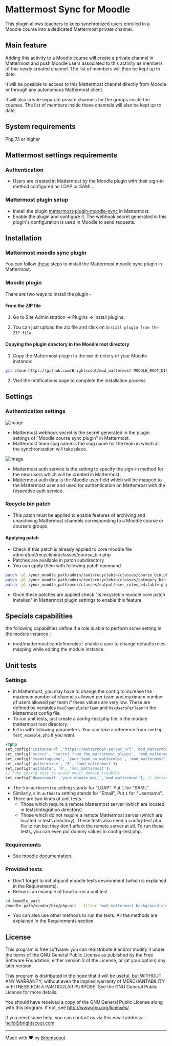 # Mattermost Sync for Moodle #

This plugin allows teachers to keep synchronized users enrolled in a Moodle course into a dedicated Mattermost private channel.

## Main feature
Adding this activity to a Moodle course will create a private channel in Mattermost and push Moodle users associated to this activity as members of this newly created channel. The list of members will then be kept up to date.

It will be possible to access to this Mattermost channel directly from Moodle or through any autonomous Mattermost client.

It will also create separate private channels for the groups inside the courses. The list of members inside these channels will also be kept up to date. 

## System requirements
Php 7.1 or higher

## Mattermost settings requirements
### Authentication
* Users are created in Mattermost by the Moodle plugin with their sign-in method configured as LDAP or SAML.

### Mattermost plugin setup
* Install the plugin [mattermost-plugin-moodle-sync](https://github.com/Brightscout/mattermost-plugin-moodle-sync) in Mattermost.
* Enable the plugin and configure it. The webhook secret generated in this plugin's configuration is used in Moodle to send requests.

## Installation

### Mattermost moodle sync plugin
You can follow [these](https://github.com/Brightscout/x-mattermost-plugin-moodle-sync#installation) steps to install the Mattermost moodle sync plugin in Mattermost.
### Moodle plugin
There are two ways to install the plugin - 

#### From the ZIP file
1. Go to Site Administration -> Plugins -> Install plugins.

2. You can just upload the zip file and click on `Install plugin from the ZIP file`.

#### Copying the plugin directory in the Moodle root directory
1. Copy the Mattermost plugin to the `mod` directory of your Moodle instance:

```bash
git clone https://github.com/Brightscout/mod_mattermost MOODLE_ROOT_DIRECTORY/mod/mattermost
```
2. Visit the notifications page to complete the installation process
## Settings
### Authentication settings
![image](https://user-images.githubusercontent.com/77336594/131695544-c2a446e6-29b3-4497-a8f3-2562ffc221a7.png)

* Mattermost webhook secret is the secret generated in the plugin settings of "Moodle course sync plugin" in Mattermost.
* Mattermost team slug name is the slug name for the team in which all the synchronization will take place.

![image](https://user-images.githubusercontent.com/77336594/131698797-c4b57e3e-9493-48c2-a02f-d6fa0c5e6d50.png)

* Mattermost auth service is the setting to specify the sign-in method for the new users which will be created in Mattermost.
* Mattermost auth data is the Moodle user field which will be mapped to the Mattermost user and used for authentication on Mattemrost with the respective auth service.

### Recycle bin patch
* This patch must be applied to enable features of archiving and unarchiving Mattermost channels corresponding to a Moodle course or course's groups.

#### Applying patch
* Check if this patch is already applied to core moodle file admin/tool/recyclebin/classes/course_bin.php
* Patches are available in patch subdirectory
* You can apply them with following patch command
```bash
patch -p1 /your_moodle_path/admin/tool/recyclebin/classes/course_bin.php < /your_moodle_path/mod/mattermost/patch/admin_tool_recyclebin_classes_course_bin.patch
patch -p1 /your_moodle_path/admin/tool/recyclebin/classes/category_bin.php < /your_moodle_path/mod/mattermost/patch/admin_tool_recyclebin_classes_category_bin.patch
patch -p1 /your_moodle_path/user/classes/output/user_roles_editable.php  < /your_moodle_path/mod/mattermost/patch/user_classes_output_user_roles_editable.patch

```
* Once these patches are applied check "Is recyclebin moodle core patch installed" in Mattermost plugin settings to enable this feature.

## Specials capabilities
the following capabilities define if a role is able to perform some setting in the module instance : 
* mod/mattermost:candefineroles : enable a user to change defaults roles mapping while editing the module instance

## Unit tests
### Settings
* In Mattermost, you may have to change the config to increase the maximum number of channels allowed per team and maximum number of users allowed per team if these values are very low. These are defined by variables `MaxChannelsPerTeam` and `MaxUsersPerTeam` in the Mattermost config file.
* To run unit tests, just create a config-test.php file in the module mattermost root directory.
* Fill in with following parameters. You can take a reference from `config-test_example.php` if you want.

```php
<?php
set_config('instanceurl','https://mattermost-server_url','mod_mattermost');
set_config('secret', 'secret_from_the_mattermost_plugin', 'mod_mattermost');
set_config('teamslugname', 'your_team_on_mattermost', 'mod_mattermost');
set_config('authservice', '0', 'mod_mattermost');
set_config('authdata', '0', 'mod_mattermost');
// fake config test to avoid email domain troubles
set_config('domainmail','your_domain_mail','mod_mattermost'); // Optional argument line.
```
* The `0` in `authservice` setting stands for "LDAP". Put `1` for "SAML".
* Similarly, `0` in `authdata` setting stands for "Email", Put `1` for "Username".
* There are two kinds of unit tests - 
    * Those which require a remote Mattermost server (which are located in tests/integration directory)
    * Those which do not require a remote Mattermost server (which are located in tests directory). These tests also need a config-test.php file to run but they don't affect the remote server at all. To run these tests, you can even put dummy values in config-test.php.
### Requirements
* See [moodle documentation](https://docs.moodle.org/dev/PHPUnit).

### Provided tests
* Don't forget to init phpunit moodle tests environment (which is explained in the Requirements).
* Below is an example of how to run a unit test.
```bash
cd /moodle_path
/moodle_path/vendor/bin/phpunit --filter "mod_mattermost_background_enrolments_testcase"
```
* You can also use other methods to run the tests. All the methods are explained in the Requirements section.

## License ##

This program is free software: you can redistribute it and/or modify it under
the terms of the GNU General Public License as published by the Free Software
Foundation, either version 3 of the License, or (at your option) any later
version.

This program is distributed in the hope that it will be useful, but WITHOUT ANY
WARRANTY; without even the implied warranty of MERCHANTABILITY or FITNESS FOR A
PARTICULAR PURPOSE.  See the GNU General Public License for more details.

You should have received a copy of the GNU General Public License along with
this program.  If not, see <http://www.gnu.org/licenses/>.


If you need some help, you can contact us via this email address : hello@brightscout.com

---

Made with &#9829; by [Brightscout](http://www.brightscout.com)

